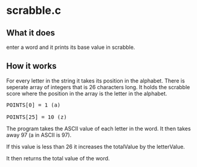 # scrabble.c

## What it does

enter a word and it prints its base value in scrabble.

## How it works

For every letter in the string it takes its position in the alphabet.
  There is seperate array of integers that is 26 characters long.
    It holds the scrabble score where the position in the array is the letter in the alphabet.
    
<pre>
POINTS[0] = 1 (a)

POINTS[25] = 10 (z)
</pre>

The program takes the ASCII value of each letter in the word.
  It then takes away 97 (a in ASCII is 97).

If this value is less than 26 it increases the totalValue by the letterValue.

It then returns the total value of the word.
